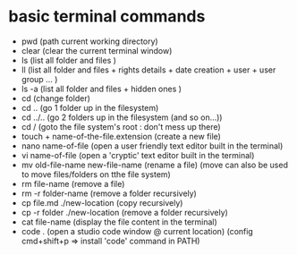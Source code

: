 # basic terminal commands

- pwd                                (path current working directory)
- clear                              (clear the current terminal window)
- ls                                 (list all folder and files )
- ll                                 (list all folder and files + rights details + date creation + user + user group ... )
- ls -a                              (list all folder and files + hidden ones )
- cd                                 (change folder)
- cd ..                              (go 1 folder up in the filesystem)
- cd ../..                           (go 2 folders up in the filesystem (and so on...))
- cd /                               (goto the  file system's root : don't mess up there)
- touch + name-of-the-file.extension (create a new file)
- nano name-of-file                  (open a user friendly text editor built in the terminal)
- vi name-of-file                    (open a 'cryptic' text editor built in the terminal)
- mv old-file-name new-file-name     (rename a file) (move can also be used to move files/folders on tthe file system)
- rm file-name                       (remove a file)
- rm -r folder-name                  (remove a folder recursively)
- cp file.md ./new-location          (copy recursively)
- cp -r folder ./new-location        (remove a folder recursively)
- cat file-name                      (display the file content in the terminal)
- code .                             (open a studio code window @ current location) (config cmd+shift+p => install 'code' command in PATH)